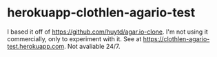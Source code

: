# herokuapp-clothlen-agario-test

I based it off of https://github.com/huytd/agar.io-clone. I'm not using it commercially, only to experiment with it. See at https://clothlen-agario-test.herokuapp.com. Not avaliable 24/7.
